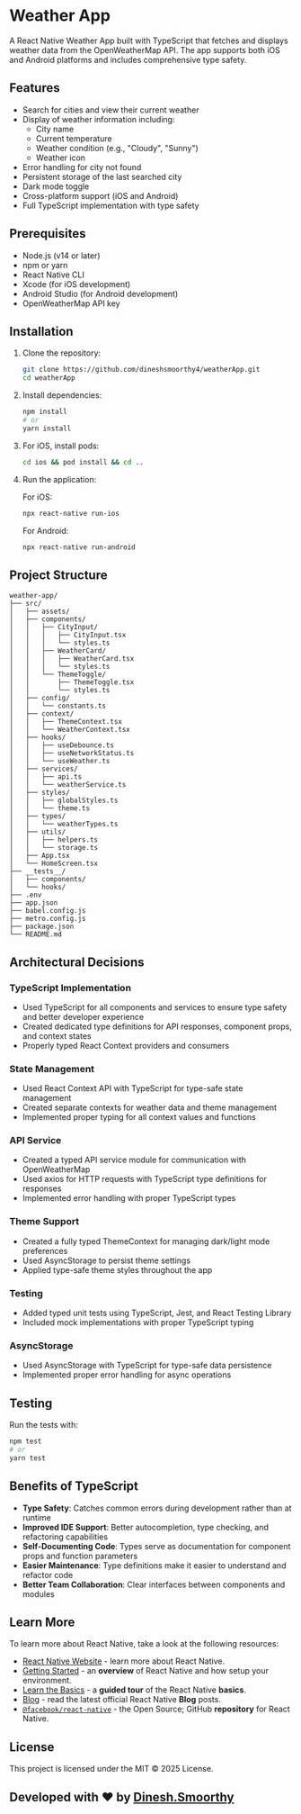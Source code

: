 # Weather App

A React Native Weather App built with TypeScript that fetches and displays weather data from the OpenWeatherMap API. The app supports both iOS and Android platforms and includes comprehensive type safety.

## Features

- Search for cities and view their current weather
- Display of weather information including:
  - City name
  - Current temperature
  - Weather condition (e.g., "Cloudy", "Sunny")
  - Weather icon
- Error handling for city not found
- Persistent storage of the last searched city
- Dark mode toggle
- Cross-platform support (iOS and Android)
- Full TypeScript implementation with type safety

## Prerequisites

- Node.js (v14 or later)
- npm or yarn
- React Native CLI
- Xcode (for iOS development)
- Android Studio (for Android development)
- OpenWeatherMap API key

## Installation

1. Clone the repository:
   ```bash
   git clone https://github.com/dineshsmoorthy4/weatherApp.git
   cd weatherApp
   ```

2. Install dependencies:
   ```bash
   npm install
   # or
   yarn install
   ```

3. For iOS, install pods:
   ```bash
   cd ios && pod install && cd ..
   ```

4. Run the application:
   
   For iOS:
   ```bash
   npx react-native run-ios
   ```
   
   For Android:
   ```bash
   npx react-native run-android
   ```

## Project Structure

```
weather-app/
├── src/
│   ├── assets/
│   ├── components/
│   │   ├── CityInput/
│   │   │   ├── CityInput.tsx
│   │   │   └── styles.ts
│   │   ├── WeatherCard/
│   │   │   ├── WeatherCard.tsx
│   │   │   └── styles.ts
│   │   └── ThemeToggle/
│   │       ├── ThemeToggle.tsx
│   │       └── styles.ts
│   ├── config/
│   │   └── constants.ts
│   ├── context/
│   │   ├── ThemeContext.tsx
│   │   └── WeatherContext.tsx
│   ├── hooks/
│   │   ├── useDebounce.ts
│   │   ├── useNetworkStatus.ts
│   │   └── useWeather.ts
│   ├── services/
│   │   ├── api.ts
│   │   └── weatherService.ts
│   ├── styles/
│   │   ├── globalStyles.ts
│   │   └── theme.ts
│   ├── types/
│   │   └── weatherTypes.ts
│   ├── utils/
│   │   ├── helpers.ts
│   │   └── storage.ts
│   ├── App.tsx
│   └── HomeScreen.tsx
├── __tests__/
│   ├── components/
│   └── hooks/
├── .env
├── app.json
├── babel.config.js
├── metro.config.js
├── package.json
└── README.md
```

## Architectural Decisions

### TypeScript Implementation

- Used TypeScript for all components and services to ensure type safety and better developer experience
- Created dedicated type definitions for API responses, component props, and context states
- Properly typed React Context providers and consumers

### State Management

- Used React Context API with TypeScript for type-safe state management
- Created separate contexts for weather data and theme management
- Implemented proper typing for all context values and functions

### API Service

- Created a typed API service module for communication with OpenWeatherMap
- Used axios for HTTP requests with TypeScript type definitions for responses
- Implemented error handling with proper TypeScript types

### Theme Support

- Created a fully typed ThemeContext for managing dark/light mode preferences
- Used AsyncStorage to persist theme settings
- Applied type-safe theme styles throughout the app

### Testing

- Added typed unit tests using TypeScript, Jest, and React Testing Library
- Included mock implementations with proper TypeScript typing

### AsyncStorage

- Used AsyncStorage with TypeScript for type-safe data persistence
- Implemented proper error handling for async operations

## Testing

Run the tests with:
```bash
npm test
# or
yarn test
```

## Benefits of TypeScript

- **Type Safety**: Catches common errors during development rather than at runtime
- **Improved IDE Support**: Better autocompletion, type checking, and refactoring capabilities
- **Self-Documenting Code**: Types serve as documentation for component props and function parameters
- **Easier Maintenance**: Type definitions make it easier to understand and refactor code
- **Better Team Collaboration**: Clear interfaces between components and modules

## Learn More

To learn more about React Native, take a look at the following resources:

- [React Native Website](https://reactnative.dev) - learn more about React Native.
- [Getting Started](https://reactnative.dev/docs/environment-setup) - an **overview** of React Native and how setup your environment.
- [Learn the Basics](https://reactnative.dev/docs/getting-started) - a **guided tour** of the React Native **basics**.
- [Blog](https://reactnative.dev/blog) - read the latest official React Native **Blog** posts.
- [`@facebook/react-native`](https://github.com/facebook/react-native) - the Open Source; GitHub **repository** for React Native.


## License
This project is licensed under the MIT © 2025 License.

## Developed with ❤️ by [Dinesh.Smoorthy](https://dinesh.smoorthy.com)
